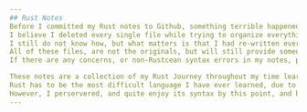 ```yaml
---
## Rust Notes
Before I committed my Rust notes to Github, something terrible happened.
I believe I deleted every single file while trying to organize everything into one Git repo.
I still do not know how, but what matters is that I had re-written every single file.
All of these files, are not the originals, but will still provide someone out there help, I hope.
If there are any concerns, or non-Rustcean syntax errors in my notes, please let me know.

These notes are a collection of my Rust Journey throughout my time learning Low-Level Programming.
Rust has to be the most difficult language I have ever learned, due to the lack of Classes, and static typing.
However, I perservered, and quite enjoy its syntax by this point, and have come to appreciate the simplicity of Classes.
---
```

